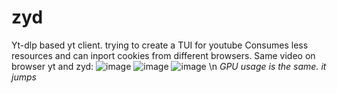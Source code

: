 # zyd
Yt-dlp based yt client. trying to create a TUI for youtube
Consumes less resources and can inport cookies from different browsers.
Same video on browser yt and zyd:
![image](https://github.com/user-attachments/assets/707780d1-06b0-4706-be86-b84d467e55ec)
![image](https://github.com/user-attachments/assets/072ce71a-15fc-4fec-a132-c9269f9588da)
![image](https://github.com/user-attachments/assets/ca40e124-8c75-4699-b35f-9f78a0724f6b)
\n *GPU usage is the same. it jumps*
